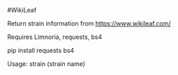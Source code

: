 #WikiLeaf

Return strain information from https://www.wikileaf.com/

Requires Limnoria, requests, bs4

pip install requests bs4

Usage: strain (strain name)
